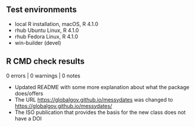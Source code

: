 ## Test environments
* local R installation, macOS, R 4.1.0
* rhub Ubuntu Linux, R 4.1.0
* rhub Fedora Linux, R 4.1.0
* win-builder (devel)

## R CMD check results

0 errors | 0 warnings | 0 notes

* Updated README with some more explanation about what the package does/offers
* The URL https://globalgov.github.io/messydates was changed to https://globalgov.github.io/messydates/
* The ISO publication that provides the basis for the new class does not have a DOI
